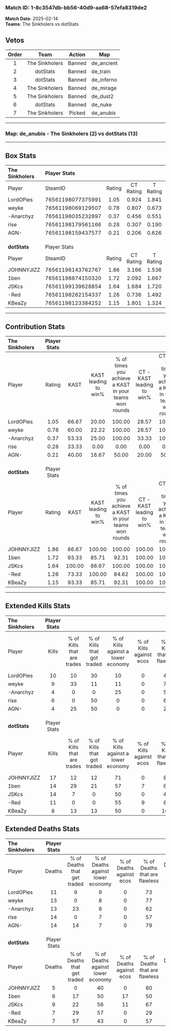 ### Match ID: 1-8c3547db-bb56-40d9-aa68-57efa8319de2  
**Match Date**: 2025-02-14  
**Teams**: The Sinkholers vs dotStats  

## Vetos  

| Order | Team | Action | Map |
| :---: | :--: | :----: | --- |
| 1 | The Sinkholers | Banned | de_ancient |
| 2 | dotStats | Banned | de_train |
| 3 | dotStats | Banned | de_inferno |
| 4 | The Sinkholers | Banned | de_mirage |
| 5 | The Sinkholers | Banned | de_dust2 |
| 6 | dotStats | Banned | de_nuke |
| 7 | The Sinkholers | Picked | de_anubis |

---  

### **Map**: de_anubis - The Sinkholers (2) vs dotStats (13)  
---  

## Box Stats  

| **The Sinkholers** | Player Stats      |        |           |          |        |       |       |         |        |      |     |
| :- | :- | :-: | :-: | :-: | :-: | :-: | :-: | :-: | :-: | :-: | :-: |
| Player             | SteamID           | Rating | CT Rating | T Rating |  KAST  |  ADR  | Kills | Assists | Deaths | K/D  | HS% |
| LordOPies          | 76561198077375991 |  1.05  |   0.924   |  1.841   | 66.67  | 91.9  |  10   |    4    |   11   | 0.91 | 40  |
| weyke              | 76561198069129507 |  0.78  |   0.807   |  0.673   | 60.00  | 65.7  |   9   |    2    |   13   | 0.69 | 55  |
| -Anarchyz          | 76561198035232897 |  0.37  |   0.456   |  0.551   | 53.33  | 42.5  |   4   |    2    |   13   | 0.31 | 25  |
| rise               | 76561198179561166 |  0.28  |   0.307   |  0.190   | 33.33  | 40.8  |   6   |    0    |   14   | 0.43 | 33  |
| AGN-               | 76561198159437577 |  0.21  |   0.206   |  0.626   | 40.00  | 35.3  |   4   |    1    |   14   | 0.29 | 25  |
|                    |                   |        |           |          |        |       |       |         |        |      |     |
|                    |                   |        |           |          |        |       |       |         |        |      |     |
|                    |                   |        |           |          |        |       |       |         |        |      |     |
| **dotStats**       | Player Stats      |        |           |          |        |       |       |         |        |      |     |
| Player             | SteamID           | Rating | CT Rating | T Rating |  KAST  |  ADR  | Kills | Assists | Deaths | K/D  | HS% |
| JOHNNYJIZZ         | 76561198143762767 |  1.86  |   3.166   |  1.536   | 86.67  | 106.1 |  17   |    4    |   5    | 3.40 | 52  |
| 1ben               | 76561198874150320 |  1.72  |   2.092   |  1.667   | 93.33  | 108.3 |  14   |    5    |   6    | 2.33 | 57  |
| JSKcs              | 76561199139628854 |  1.64  |   1.684   |  1.720   | 100.00 | 101.1 |  14   |    5    |   9    | 1.56 | 42  |
| -Red               | 76561198262154337 |  1.26  |   0.736   |  1.492   | 73.33  | 79.2  |  11   |    4    |   7    | 1.57 | 54  |
| KBeaZy             | 76561198123384252 |  1.15  |   1.801   |  1.324   | 93.33  | 52.0  |   8   |    5    |   7    | 1.14 | 12  |
---  

## Contribution Stats  

| **The Sinkholers** | Player Stats |        |                      |                                                        |                           |                                                             |                          |                                                            |
| :- | :-: | :-: | :-: | :-: | :-: | :-: | :-: | :-: |
| Player             |    Rating    |  KAST  | KAST leading to win% | % of times you achieve a KAST in your teams won rounds | CT - KAST leading to win% | CT - % of times you achieve a KAST in your teams won rounds | T - KAST leading to win% | T - % of times you achieve a KAST in your teams won rounds |
| LordOPies          |     1.05     | 66.67  |        20.00         |                         100.00                         |           28.57           |                           100.00                            |           0.00           |                            0.00                            |
| weyke              |     0.78     | 60.00  |        22.22         |                         100.00                         |           28.57           |                           100.00                            |           0.00           |                            0.00                            |
| -Anarchyz          |     0.37     | 53.33  |        25.00         |                         100.00                         |           33.33           |                           100.00                            |           0.00           |                            0.00                            |
| rise               |     0.28     | 33.33  |         0.00         |                          0.00                          |           0.00            |                            0.00                             |           0.00           |                            0.00                            |
| AGN-               |     0.21     | 40.00  |        16.67         |                         50.00                          |           20.00           |                            50.00                            |           0.00           |                            0.00                            |
|                    |              |        |                      |                                                        |                           |                                                             |                          |                                                            |
|                    |              |        |                      |                                                        |                           |                                                             |                          |                                                            |
|                    |              |        |                      |                                                        |                           |                                                             |                          |                                                            |
| **dotStats**       | Player Stats |        |                      |                                                        |                           |                                                             |                          |                                                            |
| Player             |    Rating    |  KAST  | KAST leading to win% | % of times you achieve a KAST in your teams won rounds | CT - KAST leading to win% | CT - % of times you achieve a KAST in your teams won rounds | T - KAST leading to win% | T - % of times you achieve a KAST in your teams won rounds |
| JOHNNYJIZZ         |     1.86     | 86.67  |        100.00        |                         100.00                         |          100.00           |                           100.00                            |          100.00          |                           100.00                           |
| 1ben               |     1.72     | 93.33  |        85.71         |                         92.31                          |          100.00           |                           100.00                            |          81.82           |                           90.00                            |
| JSKcs              |     1.64     | 100.00 |        86.67         |                         100.00                         |          100.00           |                           100.00                            |          83.33           |                           100.00                           |
| -Red               |     1.26     | 73.33  |        100.00        |                         84.62                          |          100.00           |                           100.00                            |          100.00          |                           80.00                            |
| KBeaZy             |     1.15     | 93.33  |        85.71         |                         92.31                          |          100.00           |                           100.00                            |          81.82           |                           90.00                            |
---  

## Extended Kills Stats  

| **The Sinkholers** | Player Stats |                            |                            |                                    |                         |                              |                                 |                                       |                    |           |
| :- | :-: | :-: | :-: | :-: | :-: | :-: | :-: | :-: | :-: | :-: |
| Player             |    Kills     | % of Kills that are trades | % of Kills that got traded | % of Kills against a lower economy | % of Kills against ecos | % of Kills that are flawless | % of Kills that are close duels | % of Kills that are assisted by flash | Pistol Round Kills | AWP Kills |
| LordOPies          |      10      |             10             |             30             |                 10                 |            0            |              40              |               20                |                   0                   |         0          |     2     |
| weyke              |      9       |             33             |             11             |                 11                 |            0            |              78              |                0                |                   0                   |         1          |     3     |
| -Anarchyz          |      4       |             0              |             0              |                 25                 |            0            |              50              |                0                |                   0                   |         2          |     0     |
| rise               |      6       |             0              |             50             |                 0                  |            0            |              67              |               17                |                   0                   |         0          |     0     |
| AGN-               |      4       |             25             |             50             |                 0                  |            0            |              25              |               50                |                   0                   |         0          |     0     |
|                    |              |                            |                            |                                    |                         |                              |                                 |                                       |                    |           |
|                    |              |                            |                            |                                    |                         |                              |                                 |                                       |                    |           |
|                    |              |                            |                            |                                    |                         |                              |                                 |                                       |                    |           |
| **dotStats**       | Player Stats |                            |                            |                                    |                         |                              |                                 |                                       |                    |           |
| Player             |    Kills     | % of Kills that are trades | % of Kills that got traded | % of Kills against a lower economy | % of Kills against ecos | % of Kills that are flawless | % of Kills that are close duels | % of Kills that are assisted by flash | Pistol Round Kills | AWP Kills |
| JOHNNYJIZZ         |      17      |             12             |             12             |                 71                 |            0            |              82              |                6                |                   0                   |         0          |     2     |
| 1ben               |      14      |             29             |             21             |                 57                 |            7            |              64              |               14                |                   7                   |         1          |     2     |
| JSKcs              |      14      |             7              |             0              |                 50                 |            0            |              43              |                7                |                   7                   |         0          |     2     |
| -Red               |      11      |             0              |             0              |                 55                 |            9            |              82              |                9                |                   0                   |         0          |     0     |
| KBeaZy             |      8       |             13             |             13             |                 50                 |            0            |             100              |                0                |                   0                   |         4          |     3     |
## Extended Deaths Stats  

| **The Sinkholers** | Player Stats |                             |                                   |                          |                               |                            |                           |               |
| :- | :-: | :-: | :-: | :-: | :-: | :-: | :-: | :-: |
| Player             |    Deaths    | % of Deaths that get traded | % of Deaths against lower economy | % of Deaths against ecos | % of Deaths that are flawless | % of Deaths that are close | % of Deaths while blinded | Deaths to AWP |
| LordOPies          |      11      |              9              |                 9                 |            0             |              73               |             18             |             0             |       0       |
| weyke              |      13      |              0              |                 8                 |            0             |              77               |             0              |             8             |       3       |
| -Anarchyz          |      13      |             23              |                 8                 |            0             |              62               |             15             |             8             |       0       |
| rise               |      14      |              0              |                 7                 |            0             |              57               |             0              |             0             |       0       |
| AGN-               |      14      |             14              |                 7                 |            0             |              79               |             7              |             0             |       2       |
|                    |              |                             |                                   |                          |                               |                            |                           |               |
|                    |              |                             |                                   |                          |                               |                            |                           |               |
|                    |              |                             |                                   |                          |                               |                            |                           |               |
| **dotStats**       | Player Stats |                             |                                   |                          |                               |                            |                           |               |
| Player             |    Deaths    | % of Deaths that get traded | % of Deaths against lower economy | % of Deaths against ecos | % of Deaths that are flawless | % of Deaths that are close | % of Deaths while blinded | Deaths to AWP |
| JOHNNYJIZZ         |      5       |              0              |                40                 |            0             |              80               |             20             |             0             |       1       |
| 1ben               |      6       |             17              |                50                 |            17            |              50               |             33             |             0             |       0       |
| JSKcs              |      9       |             22              |                56                 |            11            |              67               |             0              |             0             |       1       |
| -Red               |      7       |             29              |                57                 |            0             |              29               |             29             |             0             |       0       |
| KBeaZy             |      7       |             57              |                43                 |            0             |              57               |             0              |             0             |       1       |
